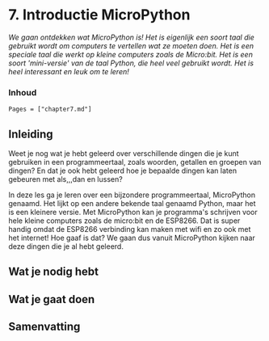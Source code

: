 # 7. Introductie MicroPython

*We gaan ontdekken wat MicroPython is! Het is eigenlijk een soort taal die gebruikt wordt om computers te vertellen wat ze moeten doen. Het is een speciale taal die werkt op kleine computers zoals de Micro:bit. Het is een soort 'mini-versie' van de taal Python, die heel veel gebruikt wordt. Het is heel interessant en leuk om te leren!*

### Inhoud

```@contents
Pages = ["chapter7.md"]
```

## Inleiding

Weet je nog wat je hebt geleerd over verschillende dingen die je kunt gebruiken in een programmeertaal, zoals woorden, getallen en groepen van dingen? En dat je ook hebt geleerd hoe je bepaalde dingen kan laten gebeuren met als,,,dan en lussen?

In deze les ga je leren over een bijzondere programmeertaal, MicroPython genaamd. Het lijkt op een andere bekende taal genaamd Python, maar het is een kleinere versie. Met MicroPython kan je programma's schrijven voor hele kleine computers zoals de micro:bit en de ESP8266. Dat is super handig omdat de ESP8266 verbinding kan maken met wifi en zo ook met het internet! Hoe gaaf is dat? We gaan dus vanuit MicroPython kijken naar deze dingen die je al hebt geleerd.

## Wat je nodig hebt

## Wat je gaat doen

## Samenvatting
